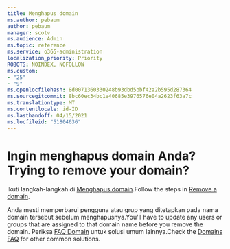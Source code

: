 ```yaml
---
title: Menghapus domain
ms.author: pebaum
author: pebaum
manager: scotv
ms.audience: Admin
ms.topic: reference
ms.service: o365-administration
localization_priority: Priority
ROBOTS: NOINDEX, NOFOLLOW
ms.custom:
- "25"
- "9"
ms.openlocfilehash: 8d0071360330248b93dbd5bbf42a2b595d287364
ms.sourcegitcommit: 8bc60ec34bc1e40685e3976576e04a2623f63a7c
ms.translationtype: MT
ms.contentlocale: id-ID
ms.lasthandoff: 04/15/2021
ms.locfileid: "51804636"
---
```

# <a name="trying-to-remove-your-domain"></a><span data-ttu-id="541ff-102">Ingin menghapus domain Anda?</span><span class="sxs-lookup"><span data-stu-id="541ff-102">Trying to remove your domain?</span></span>

<span data-ttu-id="541ff-103">Ikuti langkah-langkah di [Menghapus domain](https://docs.microsoft.com/microsoft-365/admin/get-help-with-domains/remove-a-domain).</span><span class="sxs-lookup"><span data-stu-id="541ff-103">Follow the steps in [Remove a domain](https://docs.microsoft.com/microsoft-365/admin/get-help-with-domains/remove-a-domain).</span></span>
  
<span data-ttu-id="541ff-104">Anda mesti memperbarui pengguna atau grup yang ditetapkan pada nama domain tersebut sebelum menghapusnya.</span><span class="sxs-lookup"><span data-stu-id="541ff-104">You'll have to update any users or groups that are assigned to that domain name before you remove the domain.</span></span> <span data-ttu-id="541ff-105">Periksa [FAQ Domain](https://docs.microsoft.com/microsoft-365/admin/setup/domains-faq) untuk solusi umum lainnya.</span><span class="sxs-lookup"><span data-stu-id="541ff-105">Check the [Domains FAQ](https://docs.microsoft.com/microsoft-365/admin/setup/domains-faq) for other common solutions.</span></span>
  